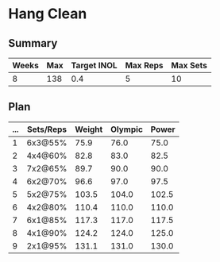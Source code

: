 # Hang Clean

## Summary

Weeks | Max | Target INOL | Max Reps | Max Sets
--- | --- | --- | --- | ---
8 | 138 | 0.4 | 5 | 10

## Plan

 ... | Sets/Reps | Weight | Olympic | Power
--- | --- | --- | --- | ---
1 | 6x3@55% | 75.9 | 76.0 | 75.0
2 | 4x4@60% | 82.8 | 83.0 | 82.5
3 | 7x2@65% | 89.7 | 90.0 | 90.0
4 | 6x2@70% | 96.6 | 97.0 | 97.5
5 | 5x2@75% | 103.5 | 104.0 | 102.5
6 | 4x2@80% | 110.4 | 110.0 | 110.0
7 | 6x1@85% | 117.3 | 117.0 | 117.5
8 | 4x1@90% | 124.2 | 124.0 | 125.0
9 | 2x1@95% | 131.1 | 131.0 | 130.0
